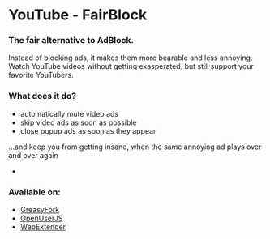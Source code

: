 # YouTube - FairBlock


### The fair alternative to AdBlock.

Instead of blocking ads, it makes them more bearable and less annoying.
Watch YouTube videos without getting exasperated, but still support your favorite YouTubers.

### What does it do?

- automatically mute video ads
- skip video ads as soon as possible
- close popup ads as soon as they appear

...and keep you from getting insane, when the same annoying ad plays over and over again

-
### Available on:

- [GreasyFork](https://greasyfork.org/de/scripts/13725-youtube-fair-ad-block "YouTube FairBlock")
- [OpenUserJS](https://openuserjs.org/scripts/VVind0wM4ker/YouTube_FairBlock "YouTube FairBlock")
- [WebExtender](http://www.webextender.net/scripts/show/487464.html "YouTube FairBlock")
